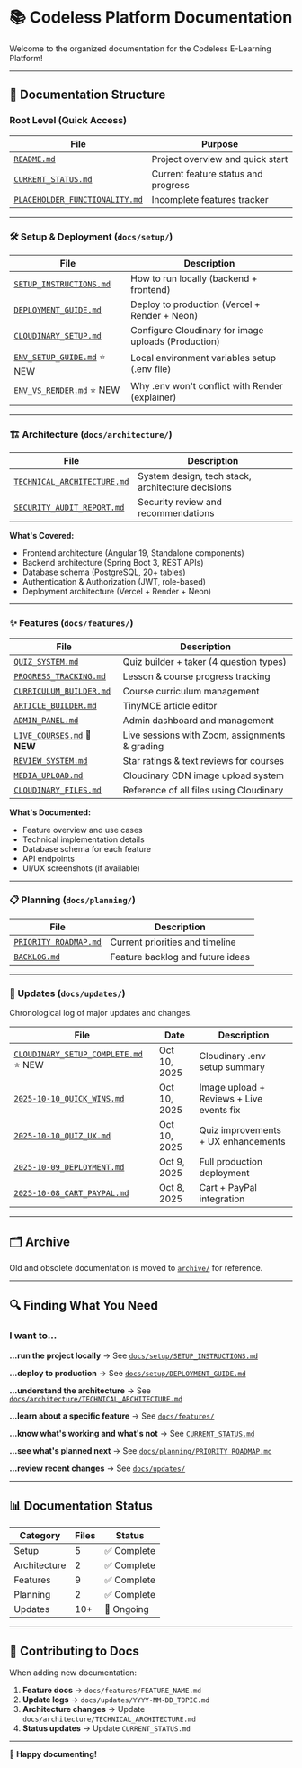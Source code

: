 # 📚 Codeless Platform Documentation

Welcome to the organized documentation for the Codeless E-Learning Platform!

---

## 📁 **Documentation Structure**

### **Root Level (Quick Access)**
| File | Purpose |
|------|---------|
| [`README.md`](../README.md) | Project overview and quick start |
| [`CURRENT_STATUS.md`](../CURRENT_STATUS.md) | Current feature status and progress |
| [`PLACEHOLDER_FUNCTIONALITY.md`](../PLACEHOLDER_FUNCTIONALITY.md) | Incomplete features tracker |

---

### **🛠️ Setup & Deployment** (`docs/setup/`)
| File | Description |
|------|-------------|
| [`SETUP_INSTRUCTIONS.md`](setup/SETUP_INSTRUCTIONS.md) | How to run locally (backend + frontend) |
| [`DEPLOYMENT_GUIDE.md`](setup/DEPLOYMENT_GUIDE.md) | Deploy to production (Vercel + Render + Neon) |
| [`CLOUDINARY_SETUP.md`](setup/CLOUDINARY_SETUP.md) | Configure Cloudinary for image uploads (Production) |
| [`ENV_SETUP_GUIDE.md`](setup/ENV_SETUP_GUIDE.md) ⭐ NEW | Local environment variables setup (.env file) |
| [`ENV_VS_RENDER.md`](setup/ENV_VS_RENDER.md) ⭐ NEW | Why .env won't conflict with Render (explainer) |

---

### **🏗️ Architecture** (`docs/architecture/`)
| File | Description |
|------|-------------|
| [`TECHNICAL_ARCHITECTURE.md`](architecture/TECHNICAL_ARCHITECTURE.md) | System design, tech stack, architecture decisions |
| [`SECURITY_AUDIT_REPORT.md`](architecture/SECURITY_AUDIT_REPORT.md) | Security review and recommendations |

**What's Covered:**
- Frontend architecture (Angular 19, Standalone components)
- Backend architecture (Spring Boot 3, REST APIs)
- Database schema (PostgreSQL, 20+ tables)
- Authentication & Authorization (JWT, role-based)
- Deployment architecture (Vercel + Render + Neon)

---

### **✨ Features** (`docs/features/`)
| File | Description |
|------|-------------|
| [`QUIZ_SYSTEM.md`](features/QUIZ_SYSTEM.md) | Quiz builder + taker (4 question types) |
| [`PROGRESS_TRACKING.md`](features/PROGRESS_TRACKING.md) | Lesson & course progress tracking |
| [`CURRICULUM_BUILDER.md`](features/CURRICULUM_BUILDER.md) | Course curriculum management |
| [`ARTICLE_BUILDER.md`](features/ARTICLE_BUILDER.md) | TinyMCE article editor |
| [`ADMIN_PANEL.md`](features/ADMIN_PANEL.md) | Admin dashboard and management |
| [`LIVE_COURSES.md`](features/LIVE_COURSES.md) 🎉 **NEW** | Live sessions with Zoom, assignments & grading |
| [`REVIEW_SYSTEM.md`](features/REVIEW_SYSTEM.md) | Star ratings & text reviews for courses |
| [`MEDIA_UPLOAD.md`](features/MEDIA_UPLOAD.md) | Cloudinary CDN image upload system |
| [`CLOUDINARY_FILES.md`](features/CLOUDINARY_FILES.md) | Reference of all files using Cloudinary |

**What's Documented:**
- Feature overview and use cases
- Technical implementation details
- Database schema for each feature
- API endpoints
- UI/UX screenshots (if available)

---

### **📋 Planning** (`docs/planning/`)
| File | Description |
|------|-------------|
| [`PRIORITY_ROADMAP.md`](planning/PRIORITY_ROADMAP.md) | Current priorities and timeline |
| [`BACKLOG.md`](planning/BACKLOG.md) | Feature backlog and future ideas |

---

### **📅 Updates** (`docs/updates/`)
Chronological log of major updates and changes.

| File | Date | Description |
|------|------|-------------|
| [`CLOUDINARY_SETUP_COMPLETE.md`](updates/CLOUDINARY_SETUP_COMPLETE.md) ⭐ NEW | Oct 10, 2025 | Cloudinary .env setup summary |
| [`2025-10-10_QUICK_WINS.md`](updates/2025-10-10_QUICK_WINS.md) | Oct 10, 2025 | Image upload + Reviews + Live events fix |
| [`2025-10-10_QUIZ_UX.md`](updates/2025-10-10_QUIZ_UX.md) | Oct 10, 2025 | Quiz improvements + UX enhancements |
| [`2025-10-09_DEPLOYMENT.md`](updates/2025-10-09_DEPLOYMENT.md) | Oct 9, 2025 | Full production deployment |
| [`2025-10-08_CART_PAYPAL.md`](updates/2025-10-08_CART_PAYPAL.md) | Oct 8, 2025 | Cart + PayPal integration |

---

## 🗂️ **Archive**
Old and obsolete documentation is moved to [`archive/`](../archive/) for reference.

---

## 🔍 **Finding What You Need**

### **I want to...**

**...run the project locally**
→ See [`docs/setup/SETUP_INSTRUCTIONS.md`](setup/SETUP_INSTRUCTIONS.md)

**...deploy to production**
→ See [`docs/setup/DEPLOYMENT_GUIDE.md`](setup/DEPLOYMENT_GUIDE.md)

**...understand the architecture**
→ See [`docs/architecture/TECHNICAL_ARCHITECTURE.md`](architecture/TECHNICAL_ARCHITECTURE.md)

**...learn about a specific feature**
→ See [`docs/features/`](features/)

**...know what's working and what's not**
→ See [`CURRENT_STATUS.md`](../CURRENT_STATUS.md)

**...see what's planned next**
→ See [`docs/planning/PRIORITY_ROADMAP.md`](planning/PRIORITY_ROADMAP.md)

**...review recent changes**
→ See [`docs/updates/`](updates/)

---

## 📊 **Documentation Status**

| Category | Files | Status |
|----------|-------|--------|
| Setup | 5 | ✅ Complete |
| Architecture | 2 | ✅ Complete |
| Features | 9 | ✅ Complete |
| Planning | 2 | ✅ Complete |
| Updates | 10+ | 🔄 Ongoing |

---

## 🤝 **Contributing to Docs**

When adding new documentation:

1. **Feature docs** → `docs/features/FEATURE_NAME.md`
2. **Update logs** → `docs/updates/YYYY-MM-DD_TOPIC.md`
3. **Architecture changes** → Update `docs/architecture/TECHNICAL_ARCHITECTURE.md`
4. **Status updates** → Update `CURRENT_STATUS.md`

---

**📖 Happy documenting!**

